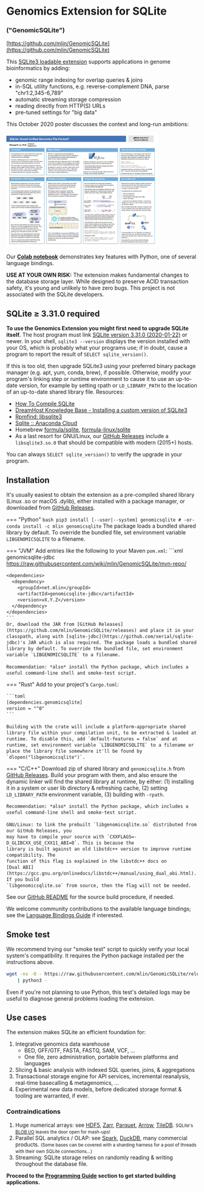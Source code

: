 # Genomics Extension for SQLite

### ("GenomicSQLite")

[https://github.com/mlin/GenomicSQLite](https://github.com/mlin/GenomicSQLite)

This [SQLite3 loadable extension](https://www.sqlite.org/loadext.html) supports applications in genome bioinformatics by adding:

* genomic range indexing for overlap queries & joins
* in-SQL utility functions, e.g. reverse-complement DNA, parse "chr1:2,345-6,789"
* automatic streaming storage compression
* reading directly from HTTP(S) URLs
* pre-tuned settings for "big data"

This October 2020 poster discusses the context and long-run ambitions:

[<img src="GA4GH_8thPlenary_poster_mlin_v2.thumb.jpeg" width="400" alt="GenomicSQLite Poster"/>](GA4GH_8thPlenary_poster_mlin_v2.pdf)

Our **[Colab notebook](https://colab.research.google.com/drive/1OlHPOcRQBhDmEnS1wtOdtUGDkcD7LtKx?usp=sharing)** demonstrates key features with Python, one of several language bindings.

**USE AT YOUR OWN RISK:** The extension makes fundamental changes to the database storage layer. While designed to preserve ACID transaction safety, it's young and unlikely to have zero bugs. This project is not associated with the SQLite developers.

## SQLite &ge; 3.31.0 required

**To use the Genomics Extension you might first need to upgrade SQLite itself.** The host program must link [SQLite version 3.31.0 (2020-01-22)](https://www.sqlite.org/releaselog/3_31_0.html) or newer. In your shell, `sqlite3 --version` displays the version installed with your OS, which is probably what your programs use; if in doubt, cause a program to report the result of `SELECT sqlite_version()`.

If this is too old, then upgrade SQLite3 using your preferred binary package manager (e.g. apt, yum, conda, brew), if possible. Otherwise, modify your program's linking step or runtime environment to cause it to use an up-to-date version, for example by setting rpath or `LD_LIBRARY_PATH` to the location of an up-to-date shared library file. Resources:

* [How To Compile SQLite](https://www.sqlite.org/howtocompile.html)
* [DreamHost Knowledge Base - Installing a custom version of SQLite3](https://help.dreamhost.com/hc/en-us/articles/360028047592-Installing-a-custom-version-of-SQLite3)
* [Rpmfind: libsqlite3](https://rpmfind.net/linux/rpm2html/search.php?query=libsqlite3&submit=Search+...&system=&arch=)
* [Sqlite :: Anaconda Cloud](https://anaconda.org/anaconda/sqlite)
* Homebrew [formula/sqlite](https://formulae.brew.sh/formula/sqlite), [formula-linux/sqlite](https://formulae.brew.sh/formula-linux/sqlite)
* As a last resort for GNU/Linux, our [GitHub Releases](https://github.com/mlin/GenomicSQLite/releases) include a `libsqlite3.so.0` that should be compatible with modern (2015+) hosts.

You can always `SELECT sqlite_version()` to verify the upgrade in your program.

## Installation

It's usually easiest to obtain the extension as a pre-compiled shared library (Linux .so or macOS .dylib), either installed with a package manager, or downloaded from [GitHub Releases](https://github.com/mlin/GenomicSQLite/releases).

=== "Python"
    ``` bash
    pip3 install [--user|--system] genomicsqlite
    # -or-
    conda install -c mlin genomicsqlite
    ```
    The package loads a bundled shared library by default. To override the bundled file, set environment variable `LIBGENOMICSQLITE` to a filename.

=== "JVM"
    Add entries like the following to your Maven `pom.xml`:
    ```xml
    <repositories>
      <repository>
        <id>genomicsqlite-jdbc</id>
        <url>https://raw.githubusercontent.com/wiki/mlin/GenomicSQLite/mvn-repo/</url>
      </repository>
    </repositories>

    <dependencies>
      <dependency>
        <groupId>net.mlin</groupId>
        <artifactId>genomicsqlite-jdbc</artifactId>
        <version>vX.Y.Z</version>
      </dependency>
    </dependencies>
    ```
    Or, download the JAR from [GitHub Releases](https://github.com/mlin/GenomicSQLite/releases) and place it in your classpath, along with [sqlite-jdbc](https://github.com/xerial/sqlite-jdbc)'s JAR which is also required. The package loads a bundled shared library by default. To override the bundled file, set environment variable `LIBGENOMICSQLITE` to a filename.

    Recommendation: *also* install the Python package, which includes a useful command-line shell and smoke-test script.

=== "Rust"
    Add to your project's `Cargo.toml`:

    ```toml
    [dependencies.genomicsqlite]
    version = "^0"
    ```

    Building with the crate will include a platform-appropriate shared library file within your compilation unit, to be extracted & loaded at runtime. To disable this, add `default-features = false` and at runtime, set environment variable `LIBGENOMICSQLITE` to a filename or place the library file somewhere it'll be found by `dlopen("libgenomicsqlite")`.

=== "C/C++"
    Download zip of shared library and `genomicsqlite.h` from [GitHub Releases](https://github.com/mlin/GenomicSQLite/releases). Build your program with them, and also ensure the dynamic linker will find the shared library at runtime, by either: (1) installing it in a system or user lib directory & refreshing cache, (2) setting `LD_LIBRARY_PATH` environment variable, (3) building with `-rpath`.

    Recommendation: *also* install the Python package, which includes a useful command-line shell and smoke-test script.

    GNU/Linux: to link the prebuilt `libgenomicsqlite.so` distributed from our GitHub Releases, you
    may have to compile your source with `CXXFLAGS=-D_GLIBCXX_USE_CXX11_ABI=0`. This is because the
    library is built against an old libstdc++ version to improve runtime compatibility. The
    function of this flag is explained in the libstdc++ docs on
    [Dual ABI](https://gcc.gnu.org/onlinedocs/libstdc++/manual/using_dual_abi.html). If you build
    `libgenomicsqlite.so` from source, then the flag will not be needed.

See our [GitHub README](https://github.com/mlin/GenomicSQLite) for the source build procedure, if needed.

We welcome community contributions to the available language bindings; see the [Language Bindings Guide](bindings.md) if interested.

## Smoke test

We recommend trying our "smoke test" script to quickly verify your local system's compatibility. It requires the Python package installed per the instructions above.

```bash
wget -nv -O - https://raw.githubusercontent.com/mlin/GenomicSQLite/release/test/genomicsqlite_smoke_test.py \
    | python3 -
```

Even if you're not planning to use Python, this test's detailed logs may be useful to diagnose general problems loading the extension.

## Use cases

The extension makes SQLite an efficient foundation for:

1. Integrative genomics data warehouse
    * BED, GFF/GTF, FASTA, FASTQ, SAM, VCF, ...
    * One file, zero administration, portable between platforms and languages
2. Slicing & basic analysis with indexed SQL queries, joins, & aggregations
3. Transactional storage engine for API services, incremental reanalysis, real-time basecalling & metagenomics, ...
4. Experimental new data models, before dedicated storage format & tooling are warranted, if ever.

### Contraindications

1. Huge numerical arrays: see [HDF5](https://www.hdfgroup.org/solutions/hdf5/), [Zarr](https://zarr.readthedocs.io/en/stable/), [Parquet](https://parquet.apache.org/), [Arrow](https://arrow.apache.org/), [TileDB](https://github.com/TileDB-Inc/TileDB). <small>SQLite's [BLOB I/O](https://www.sqlite.org/c3ref/blob_open.html) leaves the door open for mash-ups!</small>
2. Parallel SQL analytics / OLAP: see [Spark](https://spark.apache.org/), [DuckDB](https://duckdb.org/), many commercial products. <small>(Some bases can be covered with a sharding harness for a pool of threads with their own SQLite connections...)</small>
3. Streaming: SQLite storage relies on randomly reading & writing throughout the database file.

**Proceed to the [Programming Guide](guide_db.md) section to get started building applications.**
